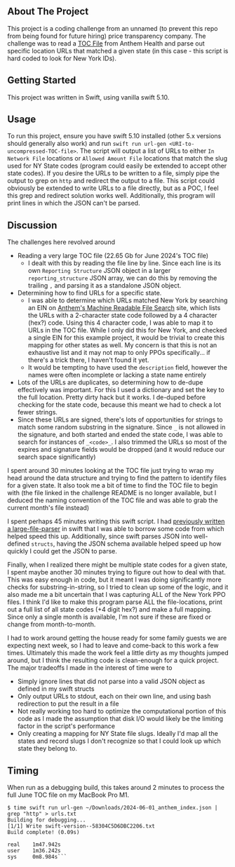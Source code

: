 ## About The Project

This project is a coding challenge from an unnamed (to prevent this repo from being found for future hiring) price transparency company. The challenge was to read a [TOC File](https://github.com/CMSgov/price-transparency-guide/tree/master/schemas/table-of-contents) from Anthem Health and parse out specific location URLs that matched a given state (in this case - this script is hard coded to look for New York IDs).

<!-- GETTING STARTED -->
## Getting Started

This project was written in Swift, using vanilla swift 5.10.

<!-- USAGE EXAMPLES -->
## Usage

To run this project, ensure you have swift 5.10 installed (other 5.x versions should generally also work) and run `swift run url-gen <URI-to-uncompressed-TOC-file>`. The script will output a list of URLs to either `In Network File` locations or `Allowed Amount File` locations that match the slug used for NY State codes (program could easily be extended to accept other state codes). If you desire the URLs to be written to a file, simply pipe the output to grep on `http` and redirect the output to a file. This script could obviously be extended to write URLs to a file directly, but as a POC, I feel this grep and redirect solution works well. Additionally, this program will print lines in which the JSON can't be parsed.

## Discussion

The challenges here revolved around
* Reading a very large TOC file (22.65 Gb for June 2024's TOC file)
  * I dealt with this by reading the file line by line. Since each line is its own `Reporting Structure` JSON object in a larger `reporting_structure` JSON array, we can do this by removing the trailing `,` and parsing it as a standalone JSON object.
* Determining how to find URLs for a specific state.
  * I was able to determine which URLs matched New York by searching an EIN on [Anthem's Machine Readable File Search](https://www.anthem.com/machine-readable-file/search/) site, which lists the URLs with a 2-character state code followed by a 4 character (hex?) code. Using this 4 character code, I was able to map it to URLs in the TOC file. While I only did this for New York, and checked a single EIN for this example project, it would be trivial to create this mapping for other states as well. My concern is that this is not an exhaustive list and it may not map to only PPOs specifically... if there's a trick there, I haven't found it yet.
  * It would be tempting to have used the `description` field, however the names were often incomplete or lacking a state name entirely
* Lots of the URLs are duplicates, so determining how to de-dupe effectively was important. For this I used a dictionary and set the key to the full location. Pretty dirty hack but it works. I de-duped before checking for the state code, because this meant we had to check a lot fewer strings.
* Since these URLs are signed, there's lots of opportunities for strings to match some random substring in the signature. Since `_` is not allowed in the signature, and both started and ended the state code, I was able to search for instances of `_<code>_`. I also trimmed the URLs so most of the expires and signature fields would be dropped (and it would reduce our search space significantly)

I spent around 30 minutes looking at the TOC file just trying to wrap my head around the data structure and trying to find the pattern to identify files for a given state. It also took me a bit of time to find the TOC file to begin with (the file linked in the challenge README is no longer available, but I deduced the naming convention of the TOC file and was able to grab the current month's file instead)

I spent perhaps 45 minutes writing this swift script. I had [previously written a large-file-parser](https://github.com/kecramer/front-topk) in swift that I was able to borrow some code from which helped speed this up. Additionally, since swift parses JSON into well-defined `structs`, having the JSON schema available helped speed up how quickly I could get the JSON to parse.

Finally, when I realized there might be multiple state codes for a given state, I spent maybe another 30 minutes trying to figure out how to deal with that. This was easy enough in code, but it meant I was doing significantly more checks for substring-in-string, so I tried to clean up some of the logic, and it also made me a bit uncertain that I was capturing ALL of the New York PPO files. I think I'd like to make this program parse ALL the file-locations, print out a full list of all state codes (+4 digit hex?) and make a full mapping. Since only a single month is available, I'm not sure if these are fixed or change from month-to-month.

I had to work around getting the house ready for some family guests we are expecting next week, so I had to leave and come-back to this work a few times. Ultimately this made the work feel a little dirty as my thoughts jumped around, but I think the resulting code is clean-enough for a quick project. The major tradeoffs I made in the interest of time were to
* Simply ignore lines that did not parse into a valid JSON object as defined in my swift structs
* Only output URLs to stdout, each on their own line, and using bash redirection to put the result in a file
* Not really working too hard to optimize the computational portion of this code as I made the assumption that disk I/O would likely be the limiting factor in the script's performance
* Only creating a mapping for NY State file slugs. Ideally I'd map all the states and record slugs I don't recognize so that I could look up which state they belong to.

## Timing

When run as a debugging build, this takes around 2 minutes to process the full June TOC file on my MacBook Pro M1.

```
$ time swift run url-gen ~/Downloads/2024-06-01_anthem_index.json | grep "http" > urls.txt
Building for debugging...
[1/1] Write swift-version--58304C5D6DBC2206.txt
Build complete! (0.09s)

real    1m47.942s
user    1m36.242s
sys     0m8.984s```